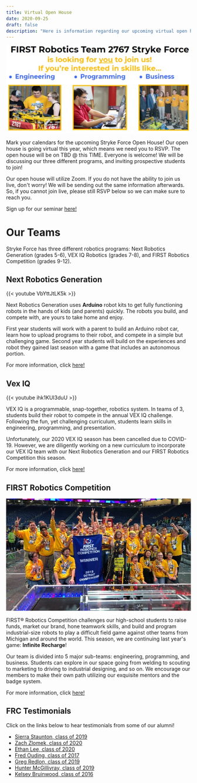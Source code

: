 ```yaml
---
title: Virtual Open House
date: 2020-09-25
draft: false
description: "Here is information regarding our upcoming virtual open house."
---
```


![Open House Flyer](flyer.jpg 'Crop of Recruitment Poster')

Mark your calendars for the upcoming Stryke Force Open House! Our open house is going virtual this year, which means we need you to RSVP. The open house will be on TBD @ this TIME. Everyone is welcome! We will be discussing our three different programs, and inviting prospective students to join!

Our open house will utilize Zoom. If you do not have the ability to join us live, don't worry! We will be sending out the same information afterwards. So, if you cannot join live, please still RSVP below so we can make sure to reach you.

Sign up for our seminar [here!](https://forms.gle/v2K1PsBt8sYKpQx8A)

# Our Teams

Stryke Force has three different robotics programs: Next Robotics Generation (grades 5-6), VEX IQ Robotics (grades 7-8), and FIRST Robotics Competition (grades 9-12).

## Next Robotics Generation

{{< youtube VbYttJtLK5k >}}

Next Robotics Generation uses **Arduino** robot kits to get fully functioning robots in the hands of kids (and parents) quickly. The robots you build, and compete with, are yours to take home and enjoy.

First year students will work with a parent to build an Arduino robot car, learn how to upload programs to their robot, and compete in a simple but challenging game. Second year students will build on the experiences and robot they gained last season with a game that includes an autonomous portion.

For more information, click [here!](https://www.strykeforce.org/about/nrg/)

## Vex IQ

{{< youtube ihk1KUI3duU >}}

VEX IQ is a programmable, snap-together, robotics system. In teams of 3, students build their robot to compete in the annual VEX IQ challenge. Following the fun, yet challenging curriculum, students learn skills in engineering, programming, and presentation. 

Unfortunately, our 2020 VEX IQ season has been cancelled due to COVID-19. However, we are diligently working on a new curriculum to incorporate our VEX IQ team with our Next Robotics Generation and our FIRST Robotics Competition this season.

For more information, click [here!](https://www.vexrobotics.com/iq)

## FIRST Robotics Competition

![FRC 2018 Team Picture](frc_2018_worlds.jpg 'Our world winning team in 2018.')

FIRST® Robotics Competition challenges our high-school students to raise funds, market our brand, hone teamwork skills, and build and program industrial-size robots to play a difficult field game against other teams from Michigan and around the world. This season, we are continuing last year's game: **Infinite Recharge**!

Our team is divided into 5 major sub-teams: engineering, programming, and business. Students can explore in our space going from welding to scouting to marketing to driving to industrial designing, and so on. We encourage our members to make their own path utilizing our exquisite mentors and the badge system.

For more information, click [here!](https://www.firstinspires.org/robotics/frc)

## FRC Testimonials

Click on the links below to hear testimonials from some of our alumni!

- [Sierra Staunton, class of 2019](https://youtu.be/kfAigm_j7SI)
- [Zach Zlomek, class of 2020](https://youtu.be/1ObZivzDpOs) 
- [Ethan Lee, class of 2020](https://youtu.be/VZgLkdzxkcE)
- [Fred Ouding, class of 2017](https://youtu.be/s53Ka9xtYNk)
- [Greg Redlon, class of 2019](https://youtu.be/iYLw2cKdkvk)
- [Hunter McGillivray, class of 2019](https://youtu.be/XpFCEEKvskk)
- [Kelsey Bruinwood, class of 2016](https://youtu.be/plncz-2VzVk)
